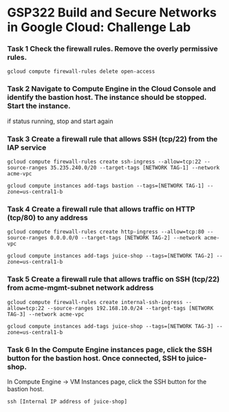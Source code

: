 # GSP322 Build and Secure Networks in Google Cloud: Challenge Lab

### Task 1 Check the firewall rules. Remove the overly permissive rules.
```shell
gcloud compute firewall-rules delete open-access
```

### Task 2 Navigate to Compute Engine in the Cloud Console and identify the bastion host. The instance should be stopped. Start the instance.
if status running, stop and start again

### Task 3 Create a firewall rule that allows SSH (tcp/22) from the IAP service
```shell
gcloud compute firewall-rules create ssh-ingress --allow=tcp:22 --source-ranges 35.235.240.0/20 --target-tags [NETWORK TAG-1] --network acme-vpc

gcloud compute instances add-tags bastion --tags=[NETWORK TAG-1] --zone=us-central1-b
```

### Task 4 Create a firewall rule that allows traffic on HTTP (tcp/80) to any address
```shell
gcloud compute firewall-rules create http-ingress --allow=tcp:80 --source-ranges 0.0.0.0/0 --target-tags [NETWORK TAG-2] --network acme-vpc

gcloud compute instances add-tags juice-shop --tags=[NETWORK TAG-2] --zone=us-central1-b
```

### Task 5 Create a firewall rule that allows traffic on SSH (tcp/22) from acme-mgmt-subnet network address
```shell
gcloud compute firewall-rules create internal-ssh-ingress --allow=tcp:22 --source-ranges 192.168.10.0/24 --target-tags [NETWORK TAG-3] --network acme-vpc

gcloud compute instances add-tags juice-shop --tags=[NETWORK TAG-3] --zone=us-central1-b
```

### Task 6 In the Compute Engine instances page, click the SSH button for the bastion host. Once connected, SSH to juice-shop.
In Compute Engine -> VM Instances page, click the SSH button for the bastion host.
```shell
ssh [Internal IP address of juice-shop]
```